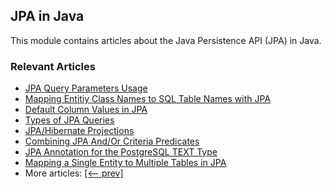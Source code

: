 ## JPA in Java

This module contains articles about the Java Persistence API (JPA) in Java.

### Relevant Articles

- [JPA Query Parameters Usage](https://www.baeldung.com/jpa-query-parameters)
- [Mapping Entitiy Class Names to SQL Table Names with JPA](https://www.baeldung.com/jpa-entity-table-names)
- [Default Column Values in JPA](https://www.baeldung.com/jpa-default-column-values)
- [Types of JPA Queries](https://www.baeldung.com/jpa-queries)
- [JPA/Hibernate Projections](https://www.baeldung.com/jpa-hibernate-projections)
- [Combining JPA And/Or Criteria Predicates](https://www.baeldung.com/jpa-and-or-criteria-predicates)
- [JPA Annotation for the PostgreSQL TEXT Type](https://www.baeldung.com/jpa-annotation-postgresql-text-type)
- [Mapping a Single Entity to Multiple Tables in JPA](https://www.baeldung.com/jpa-mapping-single-entity-to-multiple-tables)
- More articles: [[<-- prev]](/java-jpa)
